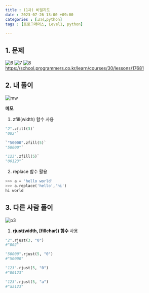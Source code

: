 ```yaml
---
title : (1차) 비밀지도
date : 2023-07-26 13:00 +09:00
categories : [코딩,python]
tags : [프로그래머스, Level1, python]

---
```

## 1. 문제

![6](https://github.com/mini0-0/mini0-0.github.io/assets/63296983/636605a7-e98e-4874-ac7b-a9f81144641e)
![7](https://github.com/mini0-0/mini0-0.github.io/assets/63296983/6eb03e0d-5c80-43aa-b6fe-221887acf63d)
![8](https://github.com/mini0-0/mini0-0.github.io/assets/63296983/c9451f3b-0339-4bce-a355-393c32ea4016)
<https://school.programmers.co.kr/learn/courses/30/lessons/17681>

## 2. 내 풀이

![mw](https://github.com/mini0-0/mini0-0.github.io/assets/63296983/81d2c21a-80e0-4260-a309-f6a64ef4b23c)

**메모**

 1.  zfill(width) 함수 사용

```python
"2".zfill(3)`
"002"`

`"50000".zfill(5)`
"50000"`

"123".zfill(5)`
"00123"`
```

2. replace 함수 활용

```python
>>> a = 'hello world'
>>> a.replace('hello','hi')
hi world
```

## 3. 다른 사람 풀이

![o3](https://github.com/mini0-0/mini0-0.github.io/assets/63296983/bcfb4bd9-a731-470f-9369-88d4f6858f92)

1. **rjust(width, [fillchar]) 함수** 사용

```python
"2".rjust(3, "0")
#"002"`

"50000".rjust(5, "0")
#"50000"

"123".rjust(5, "0")
#"00123"

"123".rjust(5, "a")
#"aa123"
```

